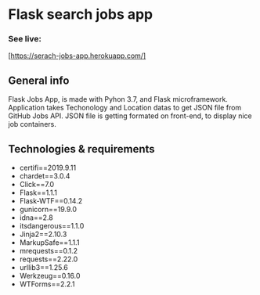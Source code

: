 # Flask search jobs app

### See live:
[https://serach-jobs-app.herokuapp.com/]

## General info
Flask Jobs App, is made with Pyhon 3.7, and Flask microframework.
Application takes Techonology and Location datas to get JSON file from GitHub Jobs API. JSON file is getting formated on front-end, to display nice job containers.

## Technologies & requirements
* certifi==2019.9.11
* chardet==3.0.4
* Click==7.0
* Flask==1.1.1
* Flask-WTF==0.14.2
* gunicorn==19.9.0
* idna==2.8
* itsdangerous==1.1.0
* Jinja2==2.10.3
* MarkupSafe==1.1.1
* mrequests==0.1.2
* requests==2.22.0
* urllib3==1.25.6
* Werkzeug==0.16.0
* WTForms==2.2.1
